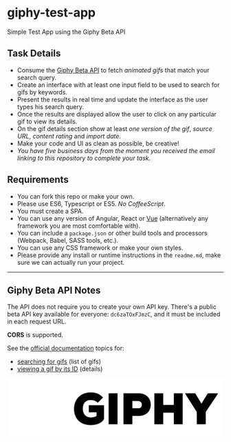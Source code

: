 # giphy-test-app
Simple Test App using the Giphy Beta API

## Task Details
- Consume the [Giphy Beta API](https://github.com/Giphy/GiphyAPI) to fetch *animated gifs* that match your search query.
- Create an interface with at least one input field to be used to search for gifs by keywords.
- Present the results in real time and update the interface as the user types his search query.
- Once the results are displayed allow the user to click on any particular gif to view its details.
- On the gif details section show at least *one version of the gif*, *source URL*, *content rating* and *import date*.
- Make your code and UI as clean as possible, be creative!
- *You have five business days from the moment you received the email linking to this repository to complete your task.*

## Requirements
- You can fork this repo or make your own.
- Please use ES6, Typescript or ES5. *No CoffeeScript*.
- You must create a SPA.
- You can use any version of Angular, React or [Vue](https://vuejs.org/) (alternatively any framework you are most comfortable with).
- You can include a `package.json` or other build tools and processors (Webpack, Babel, SASS tools, etc.).
- You can use any CSS framework or make your own styles.
- Please provide any install or runtime instructions in the `readme.md`, make sure we can actually run your project.

---

## Giphy Beta API Notes
The API does not require you to create your own API key. There's a public beta API key available for everyone: `dc6zaTOxFJmzC`, and it must be included in each request URL.

**CORS** is supported.

See the [official documentation](https://github.com/Giphy/GiphyAPI) topics for:
- [searching for gifs](https://github.com/Giphy/GiphyAPI#search-endpoint) (list of gifs)
- [viewing a gif by its ID](https://github.com/Giphy/GiphyAPI#get-gif-by-id-endpoint) (details)

<img src="logo_buildtext_white_forever.gif" />
